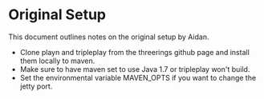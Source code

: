 # Original Setup

This document outlines notes on the original setup by Aidan.

* Clone playn and tripleplay from the threerings github page and install them locally to maven.
* Make sure to have maven set to use Java 1.7 or tripleplay won't build.
* Set the environmental variable MAVEN_OPTS if you want to change the jetty port.
